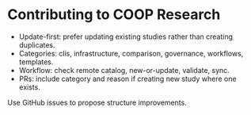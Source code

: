 # Contributing to COOP Research

- Update-first: prefer updating existing studies rather than creating duplicates.
- Categories: clis, infrastructure, comparison, governance, workflows, templates.
- Workflow: check remote catalog, new-or-update, validate, sync.
- PRs: include category and reason if creating new study where one exists.

Use GitHub issues to propose structure improvements.
